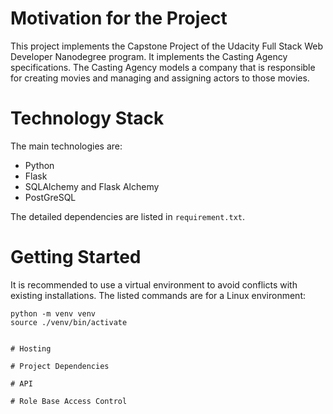 # Motivation for the Project
This project implements the Capstone Project of the Udacity Full Stack Web Developer Nanodegree program. 
It implements the Casting Agency specifications. The Casting Agency models a company that is responsible for creating movies and managing and assigning actors to those movies. 

# Technology Stack

The main technologies are:
- Python
- Flask
- SQLAlchemy and Flask Alchemy
- PostGreSQL

The detailed dependencies are listed in `requirement.txt`.

# Getting Started
It is recommended to use a virtual environment to avoid conflicts with existing installations. The listed commands are for a Linux environment:

```
python -m venv venv
source ./venv/bin/activate


# Hosting

# Project Dependencies

# API 

# Role Base Access Control